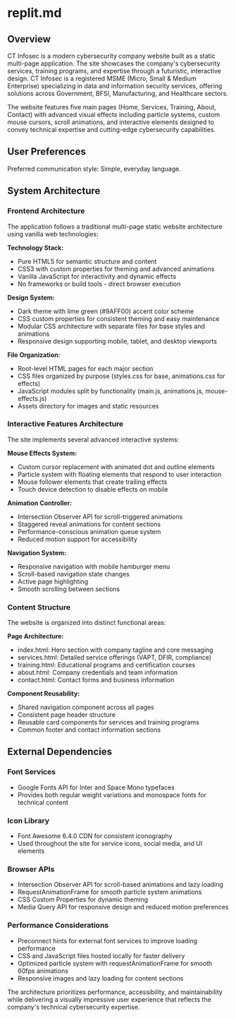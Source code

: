 # replit.md

## Overview

CT Infosec is a modern cybersecurity company website built as a static multi-page application. The site showcases the company's cybersecurity services, training programs, and expertise through a futuristic, interactive design. CT Infosec is a registered MSME (Micro, Small & Medium Enterprise) specializing in data and information security services, offering solutions across Government, BFSI, Manufacturing, and Healthcare sectors.

The website features five main pages (Home, Services, Training, About, Contact) with advanced visual effects including particle systems, custom mouse cursors, scroll animations, and interactive elements designed to convey technical expertise and cutting-edge cybersecurity capabilities.

## User Preferences

Preferred communication style: Simple, everyday language.

## System Architecture

### Frontend Architecture
The application follows a traditional multi-page static website architecture using vanilla web technologies:

**Technology Stack:**
- Pure HTML5 for semantic structure and content
- CSS3 with custom properties for theming and advanced animations
- Vanilla JavaScript for interactivity and dynamic effects
- No frameworks or build tools - direct browser execution

**Design System:**
- Dark theme with lime green (#9AFF00) accent color scheme
- CSS custom properties for consistent theming and easy maintenance
- Modular CSS architecture with separate files for base styles and animations
- Responsive design supporting mobile, tablet, and desktop viewports

**File Organization:**
- Root-level HTML pages for each major section
- CSS files organized by purpose (styles.css for base, animations.css for effects)
- JavaScript modules split by functionality (main.js, animations.js, mouse-effects.js)
- Assets directory for images and static resources

### Interactive Features Architecture
The site implements several advanced interactive systems:

**Mouse Effects System:**
- Custom cursor replacement with animated dot and outline elements
- Particle system with floating elements that respond to user interaction
- Mouse follower elements that create trailing effects
- Touch device detection to disable effects on mobile

**Animation Controller:**
- Intersection Observer API for scroll-triggered animations
- Staggered reveal animations for content sections
- Performance-conscious animation queue system
- Reduced motion support for accessibility

**Navigation System:**
- Responsive navigation with mobile hamburger menu
- Scroll-based navigation state changes
- Active page highlighting
- Smooth scrolling between sections

### Content Structure
The website is organized into distinct functional areas:

**Page Architecture:**
- index.html: Hero section with company tagline and core messaging
- services.html: Detailed service offerings (VAPT, DFIR, compliance)
- training.html: Educational programs and certification courses
- about.html: Company credentials and team information
- contact.html: Contact forms and business information

**Component Reusability:**
- Shared navigation component across all pages
- Consistent page header structure
- Reusable card components for services and training programs
- Common footer and contact information sections

## External Dependencies

### Font Services
- Google Fonts API for Inter and Space Mono typefaces
- Provides both regular weight variations and monospace fonts for technical content

### Icon Library
- Font Awesome 6.4.0 CDN for consistent iconography
- Used throughout the site for service icons, social media, and UI elements

### Browser APIs
- Intersection Observer API for scroll-based animations and lazy loading
- RequestAnimationFrame for smooth particle system animations
- CSS Custom Properties for dynamic theming
- Media Query API for responsive design and reduced motion preferences

### Performance Considerations
- Preconnect hints for external font services to improve loading performance
- CSS and JavaScript files hosted locally for faster delivery
- Optimized particle system with requestAnimationFrame for smooth 60fps animations
- Responsive images and lazy loading for content sections

The architecture prioritizes performance, accessibility, and maintainability while delivering a visually impressive user experience that reflects the company's technical cybersecurity expertise.